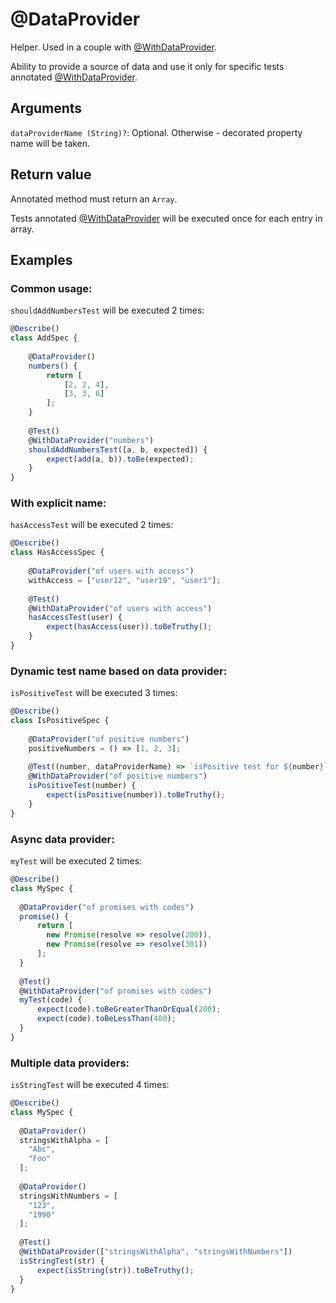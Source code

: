 # @DataProvider

Helper. Used in a couple with [@WithDataProvider](core/WithDataProvider.md).

Ability to provide a source of data and use it only for specific tests annotated [@WithDataProvider](core/WithDataProvider.md).

## Arguments

`dataProviderName (String)?`: Optional. Otherwise - decorated property name will be taken.

## Return value

Annotated method must return an `Array`.

Tests annotated [@WithDataProvider](core/WithDataProvider.md) will be executed once for each entry in array.

## Examples

### Common usage:

`shouldAddNumbersTest` will be executed 2 times:

```javascript
@Describe()
class AddSpec {
    
    @DataProvider()
    numbers() {
        return [
            [2, 2, 4],
            [3, 3, 6]
        ];
    }
    
    @Test()
    @WithDataProvider("numbers")
    shouldAddNumbersTest([a, b, expected]) {
        expect(add(a, b)).toBe(expected);
    }
}
```

### With explicit name:

`hasAccessTest` will be executed 2 times:

```javascript
@Describe()
class HasAccessSpec {
    
    @DataProvider("of users with access")
    withAccess = ["user12", "user19", "user1"];
    
    @Test()
    @WithDataProvider("of users with access")
    hasAccessTest(user) {
        expect(hasAccess(user)).toBeTruthy();
    }
}
```

### Dynamic test name based on data provider:

`isPositiveTest` will be executed 3 times:

```javascript
@Describe()
class IsPositiveSpec {
    
    @DataProvider("of positive numbers")
    positiveNumbers = () => [1, 2, 3];
    
    @Test((number, dataProviderName) => `isPositive test for ${number}`)
    @WithDataProvider("of positive numbers")
    isPositiveTest(number) {
        expect(isPositive(number)).toBeTruthy();
    }
}
```

### Async data provider:

`myTest` will be executed 2 times:

```javascript
@Describe()
class MySpec {
    
  @DataProvider("of promises with codes")
  promise() {
      return [
        new Promise(resolve => resolve(200)),
        new Promise(resolve => resolve(301))
      ];
  }
  
  @Test()
  @WithDataProvider("of promises with codes")
  myTest(code) {
      expect(code).toBeGreaterThanOrEqual(200);
      expect(code).toBeLessThan(400);
  }
}
```

### Multiple data providers:

`isStringTest` will be executed 4 times:

```javascript
@Describe()
class MySpec {
    
  @DataProvider()
  stringsWithAlpha = [
    "Abc",
    "Foo"  
  ];
  
  @DataProvider()
  stringsWithNumbers = [
    "123",
    "1990"  
  ];
  
  @Test()
  @WithDataProvider(["stringsWithAlpha", "stringsWithNumbers"])
  isStringTest(str) {
      expect(isString(str)).toBeTruthy();
  }
}
```
